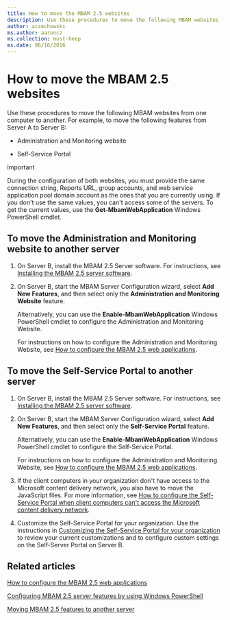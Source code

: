 ```yaml
---
title: How to move the MBAM 2.5 websites
description: Use these procedures to move the following MBAM websites from one computer to another.
author: aczechowski
ms.author: aaroncz
ms.collection: must-keep
ms.date: 06/16/2016
---
```


# How to move the MBAM 2.5 websites

Use these procedures to move the following MBAM websites from one computer to another. For example, to move the following features from Server A to Server B:

- Administration and Monitoring website

- Self-Service Portal

> [!IMPORTANT]
> During the configuration of both websites, you must provide the same connection string, Reports URL, group accounts, and web service application pool domain account as the ones that you are currently using. If you don't use the same values, you can't access some of the servers. To get the current values, use the **Get-MbamWebApplication** Windows PowerShell cmdlet.

## To move the Administration and Monitoring website to another server

1.  On Server B, install the MBAM 2.5 Server software. For instructions, see [Installing the MBAM 2.5 server software](installing-the-mbam-25-server-software.md).

2.  On Server B, start the MBAM Server Configuration wizard, select **Add New Features**, and then select only the **Administration and Monitoring Website** feature.

    Alternatively, you can use the **Enable-MbamWebApplication** Windows PowerShell cmdlet to configure the Administration and Monitoring Website.

    For instructions on how to configure the Administration and Monitoring Website, see [How to configure the MBAM 2.5 web applications](how-to-configure-the-mbam-25-web-applications.md).

## To move the Self-Service Portal to another server

1.  On Server B, install the MBAM 2.5 Server software. For instructions, see [Installing the MBAM 2.5 server software](installing-the-mbam-25-server-software.md).

2.  On Server B, start the MBAM Server Configuration wizard, select **Add New Features**, and then select only the **Self-Service Portal** feature.

    Alternatively, you can use the **Enable-MbamWebApplication** Windows PowerShell cmdlet to configure the Self-Service Portal.

    For instructions on how to configure the Administration and Monitoring Website, see [How to configure the MBAM 2.5 web applications](how-to-configure-the-mbam-25-web-applications.md).

3.  If the client computers in your organization don't have access to the Microsoft content delivery network, you also have to move the JavaScript files. For more information, see [How to configure the Self-Service Portal when client computers can't access the Microsoft content delivery network](how-to-configure-the-self-service-portal-when-client-computers-cannot-access-the-microsoft-content-delivery-network.md).

4.  Customize the Self-Service Portal for your organization. Use the instructions in [Customizing the Self-Service Portal for your organization](customizing-the-self-service-portal-for-your-organization.md) to review your current customizations and to configure custom settings on the Self-Server Portal on Server B.

## Related articles

[How to configure the MBAM 2.5 web applications](how-to-configure-the-mbam-25-web-applications.md)

[Configuring MBAM 2.5 server features by using Windows PowerShell](configuring-mbam-25-server-features-by-using-windows-powershell.md)

[Moving MBAM 2.5 features to another server](moving-mbam-25-features-to-another-server.md)
